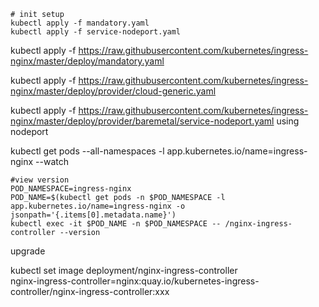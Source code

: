```
# init setup
kubectl apply -f mandatory.yaml
kubectl apply -f service-nodeport.yaml
```

kubectl apply -f https://raw.githubusercontent.com/kubernetes/ingress-nginx/master/deploy/mandatory.yaml

kubectl apply -f https://raw.githubusercontent.com/kubernetes/ingress-nginx/master/deploy/provider/cloud-generic.yaml

kubectl apply -f https://raw.githubusercontent.com/kubernetes/ingress-nginx/master/deploy/provider/baremetal/service-nodeport.yaml
using nodeport

kubectl get pods --all-namespaces -l app.kubernetes.io/name=ingress-nginx --watch

```
#view version
POD_NAMESPACE=ingress-nginx
POD_NAME=$(kubectl get pods -n $POD_NAMESPACE -l app.kubernetes.io/name=ingress-nginx -o jsonpath='{.items[0].metadata.name}')
kubectl exec -it $POD_NAME -n $POD_NAMESPACE -- /nginx-ingress-controller --version
```

upgrade

kubectl set image deployment/nginx-ingress-controller \
  nginx-ingress-controller=nginx:quay.io/kubernetes-ingress-controller/nginx-ingress-controller:xxx